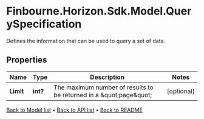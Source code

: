 # Finbourne.Horizon.Sdk.Model.QuerySpecification
Defines the information that can be used to query a set of data.

## Properties

Name | Type | Description | Notes
------------ | ------------- | ------------- | -------------
**Limit** | **int?** | The maximum number of results to be returned in a \&quot;page\&quot; | [optional] 

[Back to Model list](../README.md#documentation-for-models) &#8226; [Back to API list](../README.md#documentation-for-api-endpoints) &#8226; [Back to README](../README.md)

